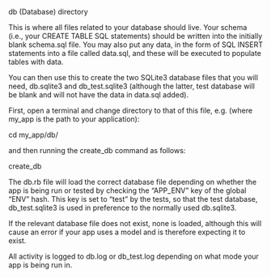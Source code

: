 db (Database) directory

This is where all files related to your database should live. Your schema (i.e.,
your CREATE TABLE SQL statements) should be written into the initially blank
schema.sql file. You may also put any data, in the form of SQL INSERT
statements into a file called data.sql, and these will be executed to populate
tables with data.

You can then use this to create the two SQLite3 database files that you will
need, db.sqlite3 and db_test.sqlite3 (although the latter, test database
will be blank and will not have the data in data.sql added).

First, open a terminal and change directory to that of this file, e.g. (where
my_app is the path to your application):

cd my_app/db/

and then running the create_db command as follows:

create_db

The db.rb file will load the correct database file depending on whether the
app is being run or tested by checking the “APP_ENV” key of the global “ENV”
hash. This key is set to “test” by the tests, so that the test database,
db_test.sqlite3 is used in preference to the normally used db.sqlite3.

If the relevant database file does not exist, none is loaded, although this will
cause an error if your app uses a model and is therefore expecting it to exist.

All activity is logged to db.log or db_test.log depending on what mode your
app is being run in.